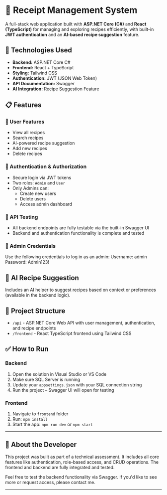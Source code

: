 # 🧾 Receipt Management System

A full-stack web application built with **ASP.NET Core (C#)** and **React (TypeScript)** for managing and exploring recipes efficiently, with built-in **JWT authentication** and an **AI-based recipe suggestion** feature.

## 🚀 Technologies Used

- **Backend:** ASP.NET Core C#
- **Frontend:** React + TypeScript
- **Styling:** Tailwind CSS
- **Authentication:** JWT (JSON Web Token)
- **API Documentation:** Swagger
- **AI Integration:** Recipe Suggestion Feature

## 📋 Features

### 👥 User Features
- View all recipes
- Search recipes
- AI-powered recipe suggestion
- Add new recipes
- Delete recipes

### 🔐 Authentication & Authorization
- Secure login via JWT tokens
- Two roles: `Admin` and `User`
- Only Admins can:
  - Create new users
  - Delete users
  - Access admin dashboard

### 🧪 API Testing
- All backend endpoints are fully testable via the built-in Swagger UI
- Backend and authentication functionality is complete and tested

### 🔑 Admin Credentials
Use the following credentials to log in as an admin:
Username: admin
Password: Admin123!


## 🧠 AI Recipe Suggestion
Includes an AI helper to suggest recipes based on context or preferences (available in the backend logic).

## 📁 Project Structure

- `/api` - ASP.NET Core Web API with user management, authentication, and recipe endpoints
- `/frontend` - React TypeScript frontend using Tailwind CSS

## ✅ How to Run

### Backend
1. Open the solution in Visual Studio or VS Code
2. Make sure SQL Server is running
3. Update your `appsettings.json` with your SQL connection string
4. Run the project – Swagger UI will open for testing

### Frontend
1. Navigate to `frontend` folder
2. Run: `npm install`
3. Start the app: `npm run dev` or `npm start`

---

## 🙋 About the Developer

This project was built as part of a technical assessment. It includes all core features like authentication, role-based access, and CRUD operations. The frontend and backend are fully integrated and tested.

Feel free to test the backend functionality via Swagger. If you'd like to see more or request access, please contact me.

---
